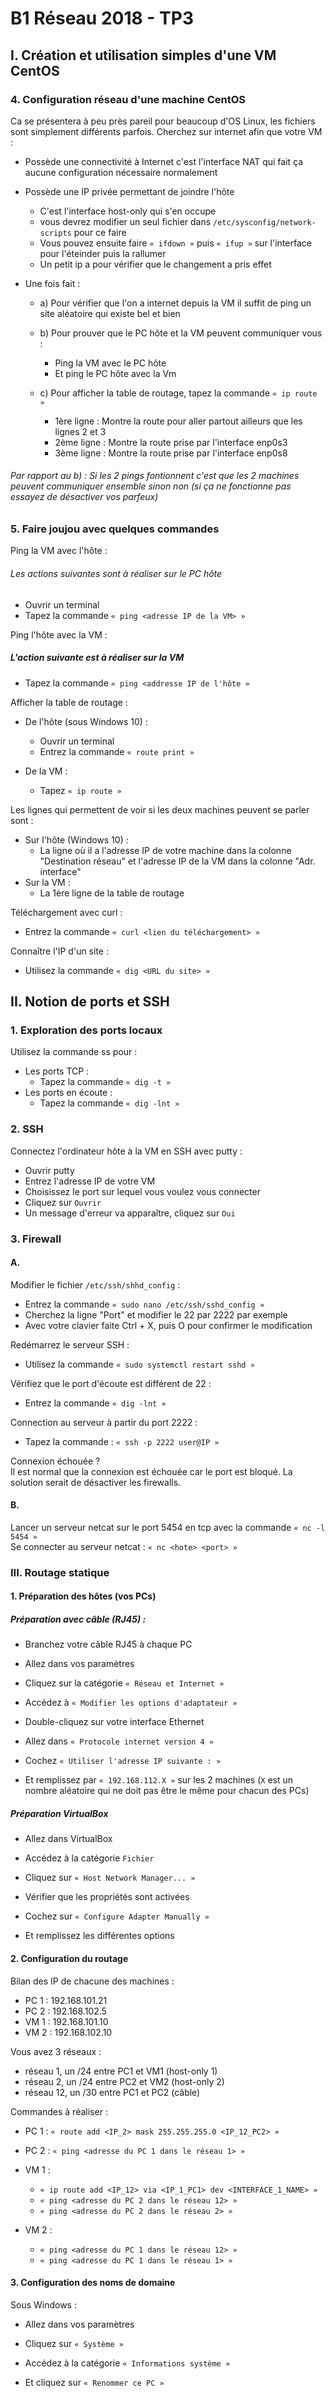 # B1 Réseau 2018 - TP3
## I. Création et utilisation simples d'une VM CentOS

### 4. Configuration réseau d'une machine CentOS

Ca se présentera à peu près pareil pour beaucoup d'OS Linux, les fichiers sont simplement différents parfois.
Cherchez sur internet afin que votre VM :

* Possède une connectivité à Internet
        c'est l'interface NAT qui fait ça
        aucune configuration nécessaire normalement

* Possède une IP privée permettant de joindre l'hôte

    * C'est l'interface host-only qui s'en occupe
    * vous devrez modifier un seul fichier dans ```/etc/sysconfig/network-scripts``` pour ce faire 
    * Vous pouvez ensuite faire ```« ifdown »``` puis ```« ifup »``` sur l'interface pour l'éteinder puis la rallumer 
    * Un petit ip a pour vérifier que le changement a pris effet

* Une fois fait :
    * a) Pour vérifier que l'on a internet depuis la VM il suffit de ping un site aléatoire qui existe bel et bien

    * b) Pour prouver que le PC hôte et la VM peuvent communiquer vous :
        * Ping la VM avec le PC hôte
        * Et ping le PC hôte avec la Vm

    * c) Pour afficher la table de routage, tapez la commande ```« ip route »```
        * 1ère ligne : Montre la route pour aller partout ailleurs que les lignes 2 et 3
        * 2ème ligne : Montre la route prise par l'interface enp0s3
        * 3ème ligne : Montre la route prise par l'interface enp0s8 

###### Par rapport au b) : Si les 2 pings fontionnent c'est que les 2 machines peuvent communiquer ensemble sinon non (si ça ne fonctionne pas essayez de désactiver vos parfeux)

### 5. Faire joujou avec quelques commandes

Ping la VM avec l'hôte :
###### Les actions suivantes sont à réaliser sur le PC hôte

* Ouvrir un terminal
* Tapez la commande ```« ping <adresse IP de la VM> »```

Ping l'hôte avec la VM :
##### L'action suivante est à réaliser sur la VM
* Tapez la commande ```« ping <addresse IP de l'hôte »```

Afficher la table de routage :
* De l'hôte (sous Windows 10) :
    * Ouvrir un terminal
    * Entrez la commande ```« route print »```

* De la VM :
    * Tapez ```« ip route »```

Les lignes qui permettent de voir si les deux machines peuvent se parler sont :
* Sur l'hôte (Windows 10) :
    * La ligne où il a l'adresse IP de votre machine dans la colonne "Destination réseau" et l'adresse IP de la VM dans la colonne "Adr. interface"
* Sur la VM :
    * La 1ère ligne de la table de routage

Téléchargement avec curl :
* Entrez la commande  ```« curl <lien du téléchargement> »```

Connaître l'IP d'un site :
* Utilisez la commande  ```« dig <URL du site> »```

## II. Notion de ports et SSH

### 1. Exploration des ports locaux

Utilisez la commande ss pour :
* Les ports TCP :
    * Tapez la commande ```« dig -t »```
* Les ports en écoute :
    * Tapez la commande ```« dig -lnt »```

### 2. SSH

Connectez l'ordinateur hôte à la VM en SSH avec putty :
* Ouvrir putty
* Entrez l'adresse IP de votre VM
* Choisissez le port sur lequel vous voulez vous connecter
* Cliquez sur ```Ouvrir```
* Un message d'erreur va apparaître, cliquez sur ```Oui```

### 3. Firewall
#### A.
Modifier le fichier ```/etc/ssh/shhd_config``` :
* Entrez la commande ```« sudo nano /etc/ssh/sshd_config »```
* Cherchez la ligne "Port" et modifier le 22 par 2222 par exemple
* Avec votre clavier faite Ctrl + X, puis O pour confirmer le modification

Redémarrez le serveur SSH :
* Utilisez la commande ```« sudo systemctl restart sshd »```

Vérifiez que le port d'écoute est différent de 22 :
* Entrez la commande ```« dig -lnt »```

Connection au serveur à partir du port 2222 :
* Tapez la commande : ```« ssh -p 2222 user@IP »```

Connexion échouée ?  
Il est normal que la connexion est échouée car le port est bloqué. La solution serait de désactiver les firewalls.  

#### B.
Lancer un serveur netcat sur le port 5454 en tcp avec la commande ```« nc -l 5454 »```  
Se connecter au serveur netcat : ```« nc <hote> <port> »```  

### III. Routage statique

#### 1. Préparation des hôtes (vos PCs)

##### Préparation avec câble (RJ45) :

* Branchez votre câble RJ45 à chaque PC

* Allez dans vos paramètres

* Cliquez sur la catégorie ```« Réseau et Internet »```

* Accédez à ```« Modifier les options d'adaptateur »```

* Double-cliquez sur votre interface Ethernet

* Allez dans ```« Protocole internet version 4 »```

* Cochez ```« Utiliser l'adresse IP suivante : »```

* Et remplissez par ```« 192.168.112.X »``` sur les 2 machines (```X``` est un nombre aléatoire qui ne doit pas être le même pour chacun des PCs)

##### Préparation VirtualBox

* Allez dans VirtualBox

* Accédez à la catégorie ```Fichier```

* Cliquez sur ```« Host Network Manager... »```

* Vérifier que les propriétés sont activées

* Cochez sur ```« Configure Adapter Manually »```

* Et remplissez les différentes options

#### 2. Configuration du routage

Bilan des IP de chacune des machines :

* PC 1 : 192.168.101.21
* PC 2 : 192.168.102.5
* VM 1 : 192.168.101.10
* VM 2 : 192.168.102.10

Vous avez 3 réseaux :
* réseau 1, un /24 entre PC1 et VM1 (host-only 1)
* réseau 2, un /24 entre PC2 et VM2 (host-only 2)
* réseau 12, un /30 entre PC1 et PC2 (câble)


Commandes à réaliser :
* PC 1 : ```« route add <IP_2> mask 255.255.255.0 <IP_12_PC2> »```

* PC 2 : ```« ping <adresse du PC 1 dans le réseau 1> »```

* VM 1 :
    * ```« ip route add <IP_12> via <IP_1_PC1> dev <INTERFACE_1_NAME> »```
    * ```« ping <adresse du PC 2 dans le réseau 12> »```
    * ```« ping <adresse du PC 2 dans le réseau 2> »```

* VM 2 : 
    * ```« ping <adresse du PC 1 dans le réseau 12> »```
    * ```« ping <adresse du PC 1 dans le réseau 1> »```

#### 3. Configuration des noms de domaine

Sous Windows :

* Allez dans vos paramètres

* Cliquez sur ```« Système »```

* Accédez à la catégorie ```« Informations système »```

* Et cliquez sur ```« Renommer ce PC »```